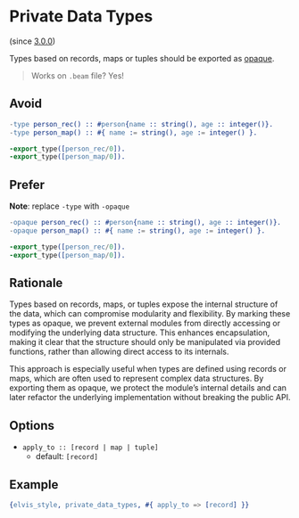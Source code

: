 # Private Data Types

(since [3.0.0](https://github.com/inaka/elvis_core/releases/tag/3.0.0))

Types based on records, maps or tuples should be exported as
[opaque](https://www.erlang.org/doc/reference_manual/opaques.html).

> Works on `.beam` file? Yes!

## Avoid

```erlang
-type person_rec() :: #person{name :: string(), age :: integer()}.
-type person_map() :: #{ name := string(), age := integer() }.

-export_type([person_rec/0]).
-export_type([person_map/0]).
```

## Prefer

**Note**: replace `-type` with `-opaque`

```erlang
-opaque person_rec() :: #person{name :: string(), age :: integer()}.
-opaque person_map() :: #{ name := string(), age := integer() }.

-export_type([person_rec/0]).
-export_type([person_map/0]).
```

## Rationale

Types based on records, maps, or tuples expose the internal structure of the data, which can
compromise modularity and flexibility. By marking these types as opaque, we prevent external
modules from directly accessing or modifying the underlying data structure. This enhances
encapsulation, making it clear that the structure should only be manipulated via provided
functions, rather than allowing direct access to its internals.

This approach is especially useful when types are defined using records or maps, which are often
used to represent complex data structures. By exporting them as opaque, we protect the module’s
internal details and can later refactor the underlying implementation without breaking the public
API.

## Options

- `apply_to :: [record | map | tuple]`
  - default: `[record]`

## Example

```erlang
{elvis_style, private_data_types, #{ apply_to => [record] }}
```
